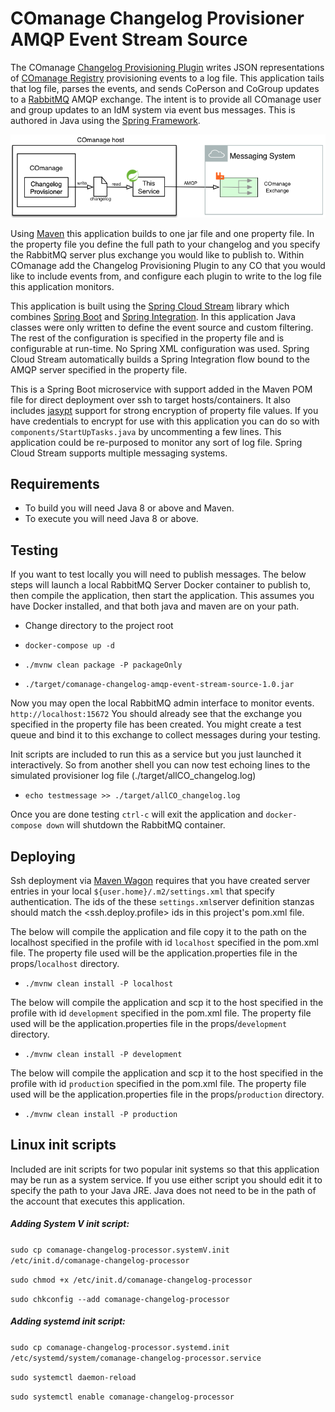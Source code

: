 # COmanage Changelog Provisioner AMQP Event Stream Source

  The COmanage [Changelog Provisioning Plugin](https://spaces.at.internet2.edu/display/COmanage/Changelog+Provisioning+Plugin) 
  writes JSON representations of [COmanage Registry](https://www.internet2.edu/products-services/trust-identity/comanage/) 
  provisioning events to a log file.  This application tails that log file, parses the events, and sends  CoPerson and 
  CoGroup updates to a [RabbitMQ](https://www.rabbitmq.com/) AMQP exchange.  The intent is to provide all COmanage user 
  and group updates  to an IdM system via event bus messages.  This is authored in Java using the 
  [Spring Framework](https://spring.io/projects/spring-framework).

![Diagram](comanage_amqp_flow_diagram.png)

  Using [Maven](https://maven.apache.org/) this application builds to one jar file and one property file.  In the 
  property file you define the full path to your changelog and you specify the RabbitMQ server plus exchange you would 
  like to publish to.  Within COmanage add the Changelog Provisioning Plugin to any CO that you would like to include 
  events from, and configure each plugin to write to the log file this application monitors. 
  
  This application is built using the [Spring Cloud Stream](https://spring.io/projects/spring-cloud-stream) library 
  which combines [Spring Boot](https://spring.io/projects/spring-boot) and 
  [Spring Integration](https://spring.io/projects/spring-integration).  In this application Java classes were only 
  written to define the event source and custom filtering.  The rest of the configuration is specified in the property 
  file and is configurable at run-time.  No Spring XML configuration was used.  Spring Cloud Stream automatically builds 
  a Spring Integration flow bound to the AMQP server specified in the property file.
 
This is a Spring Boot microservice with support added in the Maven POM file for direct deployment over ssh to target 
hosts/containers.  It also includes [jasypt](http://www.jasypt.org/features.html) support for strong encryption of
property file values.  If you have credentials to encrypt for use with this application you can do so with 
`components/StartUpTasks.java` by uncommenting a few lines. This application could be re-purposed to monitor any sort of
 log file.  Spring Cloud Stream supports multiple messaging systems.

## Requirements

* To build you will need Java 8 or above and Maven.
* To execute you will need Java 8 or above.

## Testing

If you want to test locally you will need to publish messages.  The below steps will launch a local RabbitMQ Server Docker container to publish to, then compile the application, then 
start the application.  This assumes you have Docker installed, and that both java and maven are on your path.

* Change directory to the project root
* `docker-compose up -d`

* `./mvnw clean package -P packageOnly`

* `./target/comanage-changelog-amqp-event-stream-source-1.0.jar`

Now you may open the local RabbitMQ admin interface to monitor events. `http://localhost:15672` You should already see 
that the exchange you specified in the property file has been created.  You might create a test queue and bind it to this 
exchange to collect messages during your testing.

Init scripts are included to run this as a service but you just launched it interactively.  So from another shell you 
can now test echoing lines to the simulated provisioner log file (./target/allCO_changelog.log)
* `echo testmessage >> ./target/allCO_changelog.log`

Once you are done testing `ctrl-c` will exit the application and `docker-compose down` will shutdown the RabbitMQ 
container.

## Deploying

Ssh deployment via [Maven Wagon](https://maven.apache.org/wagon/index.html) requires that you have created server entries in
your local `${user.home}/.m2/settings.xml` that specify authentication.  The ids of the these `settings.xml`server 
definition stanzas should match the <ssh.deploy.profile> ids in this project's pom.xml file.
  
The below will compile the application and file copy it to the path on the localhost specified in the profile with id 
`localhost` specified in the pom.xml file.  The property file used will be the application.properties file in the 
props/`localhost` directory.
* `./mvnw clean install -P localhost`

The below will compile the application and scp it to the host specified in the profile with id 
`development` specified in the pom.xml file.  The property file used will be the application.properties file in the 
props/`development` directory.
* `./mvnw clean install -P development`

The below will compile the application and scp it to the host specified in the profile with id 
`production` specified in the pom.xml file.  The property file used will be the application.properties file in the 
props/`production` directory.
* `./mvnw clean install -P production`

## Linux init scripts

  Included are init scripts for two popular init systems so that this application may be run as a system service.  If 
  you use either script you should edit it to specify the path to your Java JRE.  Java does not need to be in the path 
  of the account that executes this application.

##### Adding System V init script:

`sudo cp comanage-changelog-processor.systemV.init /etc/init.d/comanage-changelog-processor`

`sudo chmod +x /etc/init.d/comanage-changelog-processor`

`sudo chkconfig --add comanage-changelog-processor`

##### Adding systemd init script:

`sudo cp comanage-changelog-processor.systemd.init /etc/systemd/system/comanage-changelog-processor.service`

`sudo systemctl daemon-reload`

`sudo systemctl enable comanage-changelog-processor`
